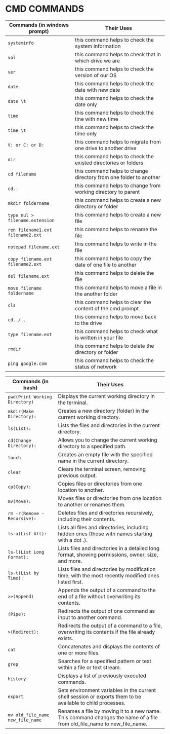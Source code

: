 # CMD COMMANDS

|          Commands (in windows prompt)  |                              Their Uses |
| --- | --- |
| `systeminfo` | this command helps to check the system information |
| `vol` | this command helps to check that in which drive we are |
| `ver` | this command helps to check the version of our OS |
| `date` | this command helps to check the date with new date |
| `date \t` | this command helps to check the date only |
| `time` | this command helps to check  the tine with new time  |
|  `time \t` | this command helps to check the time only |
| `V: or C: or D:` | this command helps to migrate from one drive to another drive |
|  `dir` | this command helps to check the existed directories or folders |
| `cd filename` | this command helps to change directory from one folder to another |
| `cd..` | this command helps to change from working directory to parent |
| `mkdir foldername` | this command helps to create a  new directory or folder |
| `type nul > filename.extension` | this command helps to create a new file |
| `ren filename1.ext filename2.ext` | this command helps to rename the file |
| `notepad filename.ext` | this command helps to write in the file |
| `copy filename.ext filename2.ext` | this command helps to copy the date of one file to another |
| `del filename.ext` | this command helps to delete the file |
| `move filename foldername` | this command helps to move a file in the another folder |
| `cls` | this command helps to clear the content of the cmd prompt |
| `cd../..` | this command helps to move back to the drive |
| `type filename.ext` | this command helps to check what is written in your file |
| `rmdir` | this command helps to delete the directory or folder |
| `ping google.com` | this command helps to check the status of network |

|                    Commands (in bash) |                              Their Uses |
| --- | --- |
| `pwd(Print Working Directory)` | Displays the current working directory in the terminal. |
| `mkdir(Make Directory):` | Creates a new directory (folder) in the current working directory. |
| `ls(List):` | Lists the files and directories in the current directory. |
| `cd(Change Directory):` | Allows you to change the current working directory to a specified path. |
| `touch` | Creates an empty file with the specified name in the current directory. |
| `clear` | Clears the terminal screen, removing previous output. |
| `cp(Copy):` | Copies files or directories from one location to another. |
| `mv(Move):` | Moves files or directories from one location to another or renames them. |
| `rm -r(Remove - Recursive):` | Deletes files and directories recursively, including their contents. |
| `ls-a(List All):` |  Lists all files and directories, including hidden ones (those with names starting with a dot .). |
| `ls-l(List Long Format):` | Lists files and directories in a detailed long format, showing permissions, owner, size, and more. |
| `ls-t(List by Time):` | Lists files and directories by modification time, with the most recently modified ones listed first. |
| `>>(Append)` | Appends the output of a command to the end of a file without overwriting its contents. |
| `(Pipe):` | Redirects the output of one command as input to another command. |
| `>(Redirect):` | Redirects the output of a command to a file, overwriting its contents if the file already exists. |
| `cat` | Concatenates and displays the contents of one or more files. |
| `grep` | Searches for a specified pattern or text within a file or text stream. |
| `history` | Displays a list of previously executed commands. |
| `export` | Sets environment variables in the current shell session or exports them to be available to child processes. |
| `mv old_file_name new_file_name` | Renames a file by moving it to a new name. This command changes the name of a file from old_file_name to new_file_name. |
